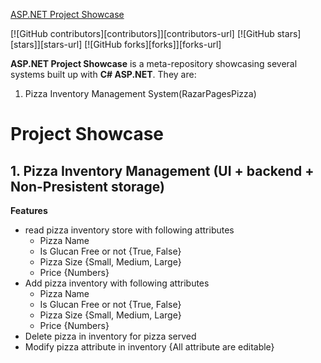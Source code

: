[ASP.NET Project Showcase](github-homepage)

[![GitHub contributors][contributors]][contributors-url]
[![GitHub stars][stars]][stars-url]
[![GitHub forks][forks]][forks-url]

__ASP.NET Project Showcase__ is a meta-repository showcasing several systems built up with __C# ASP.NET__. They are:

1. Pizza Inventory Management System(RazarPagesPizza)


# Project Showcase

## 1. Pizza Inventory Management (UI + backend + Non-Presistent storage)
__Features__
- read pizza inventory store with following attributes
    - Pizza Name
    - Is Glucan Free or not {True, False}
    - Pizza Size {Small, Medium, Large}
    - Price {Numbers}
- Add pizza inventory with following attributes
    - Pizza Name
    - Is Glucan Free or not {True, False}
    - Pizza Size {Small, Medium, Large}
    - Price {Numbers}
- Delete pizza in inventory for pizza served
- Modify pizza attribute in inventory {All attribute are editable}

